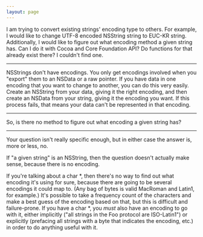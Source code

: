 ```yaml
---
layout: page
---
```


I am trying to convert existing strings' encoding type to others.
For example, I would like to change UTF-8 encoded NSString string to EUC-KR string.
Additionally, I would like to figure out what encoding method a given string has.
Can I do it with Cocoa and Core Foundation API? Do functions for that already exist there?
I couldn't find one.

----

NSStrings don't have encodings. You only get encodings involved when you "export" them to an NSData or a raw pointer. If you have data in one encoding that you want to change to another, you can do this very easily. Create an NSString from your data, giving it the right encoding, and then create an NSData from your string, giving it the encoding you want. If this process fails, that means your data can't be represented in that encoding.

----

So, is there no method to figure out what encoding a given string has?

----

Your question isn't really specific enough, but in either case the answer is, more or less, no.

If "a given string" is an NSString, then the question doesn't actually make sense, because there is no encoding.

If you're talking about a     char *, then there's no way to find out what encoding it's using for sure, because there are going to be several encodings it could map to. (Any bag of bytes is valid MacRoman and Latin1, for example.) It's possible to take a frequency count of the characters and make a best guess of the encoding based on that, but this is difficult and failure-prone. If you have a     char *, you *must* also have an encoding to go with it, either implicitly ("all strings in the Foo protocol are ISO-Latin1") or explicitly (prefacing all strings with a byte that indicates the encoding, etc.) in order to do anything useful with it.
